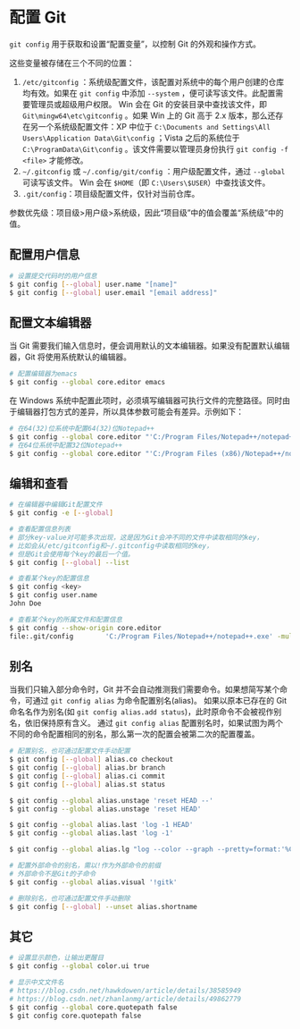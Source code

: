 # 配置 Git

`git config` 用于获取和设置“配置变量”，以控制 Git 的外观和操作方式。

这些变量被存储在三个不同的位置：

1. `/etc/gitconfig` ：系统级配置文件，该配置对系统中的每个用户创建的仓库均有效。如果在 `git config` 中添加 `--system` ，便可读写该文件。此配置需要管理员或超级用户权限。
   Win 会在 Git 的安装目录中查找该文件，即 `Git\mingw64\etc\gitconfig` 。如果 Win 上的 Git 高于 2.x 版本，那么还存在另一个系统级配置文件：XP 中位于 `C:\Documents and Settings\All Users\Application Data\Git\config` ；Vista 之后的系统位于 `C:\ProgramData\Git\config` 。该文件需要以管理员身份执行 `git config -f <file>` 才能修改。
2. `~/.gitconfig` 或 `~/.config/git/config` ：用户级配置文件，通过 `--global` 可读写该文件。
   Win 会在 `$HOME`（即 `C:\Users\$USER`）中查找该文件。
3.  `.git/config`：项目级配置文件，仅针对当前仓库。

参数优先级：项目级>用户级>系统级，因此“项目级”中的值会覆盖“系统级”中的值。

## 配置用户信息

```bash
# 设置提交代码时的用户信息
$ git config [--global] user.name "[name]"
$ git config [--global] user.email "[email address]"
```

## 配置文本编辑器 

当 Git 需要我们输入信息时，便会调用默认的文本编辑器。如果没有配置默认编辑器，Git 将使用系统默认的编辑器。

```bash
# 配置编辑器为emacs
$ git config --global core.editor emacs 
```

在 Windows 系统中配置此项时，必须填写编辑器可执行文件的完整路径。同时由于编辑器打包方式的差异，所以具体参数可能会有差异。示例如下：

```bash
# 在64(32)位系统中配置64(32)位Notepad++
$ git config --global core.editor "'C:/Program Files/Notepad++/notepad++.exe' -multiInst -nosession"
# 在64位系统中配置32位Notepad++
$ git config --global core.editor "'C:/Program Files (x86)/Notepad++/notepad++.exe' -multiInst -nosession"
```

## 编辑和查看

```bash
# 在编辑器中编辑Git配置文件
$ git config -e [--global]

# 查看配置信息列表
# 部分key-value对可能多次出现，这是因为Git会冲不同的文件中读取相同的key，
# 比如会从/etc/gitconfig和~/.gitconfig中读取相同的key，
# 但是Git会使用每个key的最后一个值。
$ git config [--global] --list

# 查看某个key的配置信息
$ git config <key>
$ git config user.name
John Doe

# 查看某个key的所属文件和配置信息
$ git config --show-origin core.editor
file:.git/config        'C:/Program Files/Notepad++/notepad++.exe' -multiInst -nosession
```

## 别名

当我们只输入部分命令时，Git 并不会自动推测我们需要命令。如果想简写某个命令，可通过 `git config alias` 为命令配置别名(alias)。
如果以原本已存在的 Git 命名名作为别名(如 `git config alias.add status`)，此时原命令不会被视作别名，依旧保持原有含义。
通过 `git config alias` 配置别名时，如果试图为两个不同的命令配置相同的别名，那么第一次的配置会被第二次的配置覆盖。

```bash
# 配置别名，也可通过配置文件手动配置
$ git config [--global] alias.co checkout
$ git config [--global] alias.br branch
$ git config [--global] alias.ci commit
$ git config [--global] alias.st status

$ git config --global alias.unstage 'reset HEAD --'
$ git config --global alias.unstage 'reset HEAD'

$ git config --global alias.last 'log -1 HEAD'
$ git config --global alias.last 'log -1'

$ git config --global alias.lg "log --color --graph --pretty=format:'%Cred%h%Creset -%C(yellow)%d%Creset %s %Cgreen(%cr) %C(bold blue)<%an>%Creset' --abbrev-commit"

# 配置外部命令的别名，需以!作为外部命令的前缀
# 外部命令不是Git的子命令
$ git config --global alias.visual '!gitk'

# 删除别名，也可通过配置文件手动删除
$ git config [--global] --unset alias.shortname
```

## 其它

```bash
# 设置显示颜色，让输出更醒目
$ git config --global color.ui true

# 显示中文文件名
# https://blog.csdn.net/hawkdowen/article/details/38585949
# https://blog.csdn.net/zhanlanmg/article/details/49862779
$ git config --global core.quotepath false  
$ git config core.quotepath false 
```

